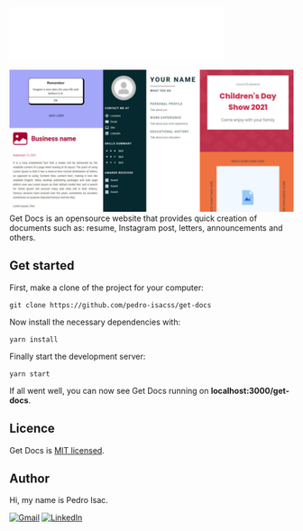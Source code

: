 ![Get Docs](./public/icons/logo-white.svg)

![Get Docs](./public/images/readme-cover.png)
Get Docs is an opensource website that provides quick creation of documents such as: resume, Instagram post, letters, announcements and others.

## Get started
First, make a clone of the project for your computer:
```
git clone https://github.com/pedro-isacss/get-docs
```

Now install the necessary dependencies with:
```
yarn install
```

Finally start the development server:
```
yarn start
```

If all went well, you can now see Get Docs running on **localhost:3000/get-docs**.

## Licence
Get Docs is [MIT licensed](https://github.com/pedro-isacss/get-docs/blob/master/LICENSE).

## Author
Hi, my name is Pedro Isac.

[![Gmail](https://img.shields.io/badge/Gmail-D14836?style=for-the-badge&logo=gmail&logoColor=white)](https://mail.google.com/mail/u/0/?to=ss.pedroisac@gmail.com&tf=cm)
[![LinkedIn](https://img.shields.io/badge/linkedin-%230077B5.svg?style=for-the-badge&logo=linkedin&logoColor=white)](https://linkedin.com/in/pedro-isacss)

